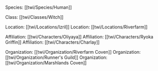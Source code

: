 Species: [[twi/Species/Human]]

Class: [[twi/Classes/Witch]]

Location: [[twi/Locations/Izril]]
Location: [[twi/Locations/Riverfarm]]

Affiliation: [[twi/Characters/Oliyaya]]
Affiliation: [[twi/Characters/Ryoka Griffin]]
Affiliation: [[twi/Characters/Charlay]]

Organization: [[twi/Organization/Riverfarm Coven]]
Organization: [[twi/Organization/Runner's Guild]]
Organization: [[twi/Organization/Marshlands Coven]]
